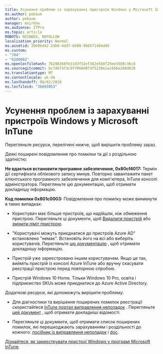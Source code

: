 ```yaml
---
title: Усунення проблем із зарахуванні пристроїв Windows у Microsoft InTune
ms.author: pebaum
author: pebaum
manager: mnirkhe
ms.audience: ITPro
ms.topic: article
ROBOTS: NOINDEX, NOFOLLOW
localization_priority: Normal
ms.assetid: 20e9bd42-2db0-4dd7-b480-966571494dd9
ms.custom:
- "784"
- "6200002"
ms.openlocfilehash: 7b298360fe31d3f52ef382e5b8f25ee3588c36c8
ms.sourcegitcommit: bc7d6f4f3c9f7060d073f5130e1ec856e248d020
ms.translationtype: MT
ms.contentlocale: uk-UA
ms.lasthandoff: 06/02/2020
ms.locfileid: "36665853"
---
```

# <a name="troubleshoot-issues-with-enrolling-windows-devices-in-microsoft-intune"></a>Усунення проблем із зарахуванні пристроїв Windows у Microsoft InTune

Перегляньте ресурси, перелічені нижче, щоб вирішити проблему зараз.
  
Деякі поширені повідомлення про помилки та дії з роздільною здатністю:
  
 **Не вдається встановити програмне забезпечення, 0x80cf4017:** Термін дії сертифіката облікового запису минув. Повторно завантажити пакет клієнтського програмного забезпечення для комп'ютера, InTune консолі адміністратора. Перегляньте цю документацію, щоб отримати докладнішу інформацію.
  
 **Код помилки 0x801c0003:** Повідомлення про помилку може виникнути в таких випадках:
  
-  Користувач має більше пристроїв, що надійшли, ніж обмеження пристрою. Перегляньте ці документи, щоб [Видалити пристрій](https://docs.microsoft.com/intune/devices-wipe) або [змінити ліміт пристрою](https://docs.microsoft.com/intune/enrollment-restrictions-set#set-device-limit-restrictions).

-  "Користувачі можуть приєднатися до пристроїв Azure AD" встановлено "немає". Встановіть його на всі або виберіть користувачів. Перегляньте [цю документацію](https://docs.microsoft.com/azure/active-directory/device-management-azure-portal#configure-device-settings) , щоб отримати докладнішу інформацію.

-  Пристрій уже зареєстровано іншим користувачем. Якщо це так, вийміть пристрій із консолі Azure InTune або вручну скасувати реєстрації пристрою перед повторною спробою.

-  Пристрій Windows 10 Home. Тільки Windows 10 Pro, освіта і підприємство SKUs може приєднатися до Azure Active Directory.

Додаткові ресурси, які допоможуть вирішити проблему:
  
-  Для діагностики та вирішення поширених помилок реєстрації скористайтеся [InTune портал виправлення неполадок](https://devicemanagement.microsoft.com/#blade/Microsoft_Intune_DeviceSettings/TroubleshootBlade) . Перегляньте [цей документ](https://docs.microsoft.com/intune/help-desk-operators) , щоб отримати докладніші відомості.

-  Перегляньте ці документи, щоб отримати список поширених помилок, які перешкоджають зарахуванням і роздільності до кожного: [посібник із виправлення неполадок](https://support.microsoft.com/help/4089533/troubleshooting-windows-device-enrollment-problems-in-microsoft-intune) і [doc](https://docs.microsoft.com/intune-classic/troubleshoot/troubleshoot-device-enrollment-in-intune).

[Дізнайтеся, як зареєструвати пристрої Windows у програмі Microsoft InTune](https://docs.microsoft.com/intune/windows-enroll).
